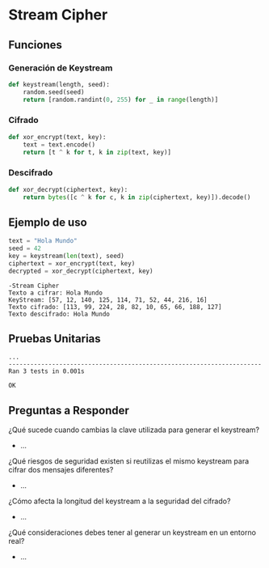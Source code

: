# Stream Cipher

## Funciones

### Generación de Keystream
```python
def keystream(length, seed):
    random.seed(seed)
    return [random.randint(0, 255) for _ in range(length)]
```

### Cifrado
```python
def xor_encrypt(text, key):
    text = text.encode()
    return [t ^ k for t, k in zip(text, key)]
```


### Descifrado
```python
def xor_decrypt(ciphertext, key):
    return bytes([c ^ k for c, k in zip(ciphertext, key)]).decode()
```

## Ejemplo de uso 
```python
text = "Hola Mundo"
seed = 42
key = keystream(len(text), seed)
ciphertext = xor_encrypt(text, key)
decrypted = xor_decrypt(ciphertext, key)
```

```
-Stream Cipher
Texto a cifrar: Hola Mundo
KeyStream: [57, 12, 140, 125, 114, 71, 52, 44, 216, 16]
Texto cifrado: [113, 99, 224, 28, 82, 10, 65, 66, 188, 127]
Texto descifrado: Hola Mundo
```

## Pruebas Unitarias
```
...
----------------------------------------------------------------------
Ran 3 tests in 0.001s

OK
```

## Preguntas a Responder
¿Qué sucede cuando cambias la clave utilizada para generar el keystream?
- ... 

¿Qué riesgos de seguridad existen si reutilizas el mismo keystream para cifrar dos mensajes diferentes?
- ...

¿Cómo afecta la longitud del keystream a la seguridad del cifrado?
- ...

¿Qué consideraciones debes tener al generar un keystream en un entorno real?
- ...
